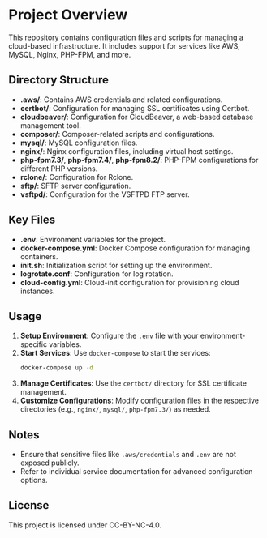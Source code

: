 # Project Overview

This repository contains configuration files and scripts for managing a cloud-based infrastructure. It includes support for services like AWS, MySQL, Nginx, PHP-FPM, and more.

## Directory Structure

- **.aws/**: Contains AWS credentials and related configurations.
- **certbot/**: Configuration for managing SSL certificates using Certbot.
- **cloudbeaver/**: Configuration for CloudBeaver, a web-based database management tool.
- **composer/**: Composer-related scripts and configurations.
- **mysql/**: MySQL configuration files.
- **nginx/**: Nginx configuration files, including virtual host settings.
- **php-fpm7.3/**, **php-fpm7.4/**, **php-fpm8.2/**: PHP-FPM configurations for different PHP versions.
- **rclone/**: Configuration for Rclone.
- **sftp/**: SFTP server configuration.
- **vsftpd/**: Configuration for the VSFTPD FTP server.

## Key Files

- **.env**: Environment variables for the project.
- **docker-compose.yml**: Docker Compose configuration for managing containers.
- **init.sh**: Initialization script for setting up the environment.
- **logrotate.conf**: Configuration for log rotation.
- **cloud-config.yml**: Cloud-init configuration for provisioning cloud instances.

## Usage

1. **Setup Environment**: Configure the `.env` file with your environment-specific variables.
2. **Start Services**: Use `docker-compose` to start the services:
   ```sh
   docker-compose up -d
   ```
3. **Manage Certificates**: Use the `certbot/` directory for SSL certificate management.
4. **Customize Configurations**: Modify configuration files in the respective directories (e.g., `nginx/`, `mysql/`, `php-fpm7.3/`) as needed.

## Notes

- Ensure that sensitive files like `.aws/credentials` and `.env` are not exposed publicly.
- Refer to individual service documentation for advanced configuration options.

## License

This project is licensed under CC-BY-NC-4.0.
